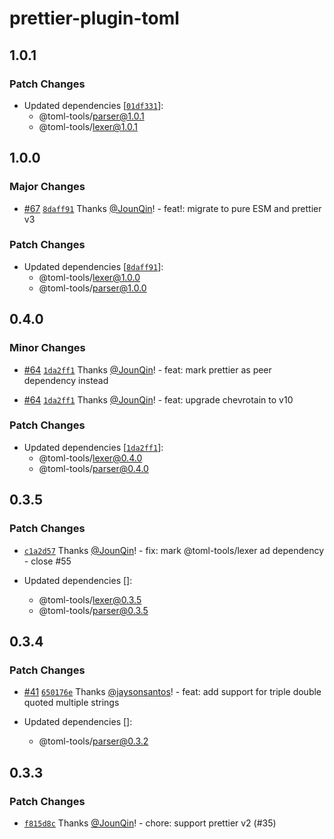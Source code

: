 # prettier-plugin-toml

## 1.0.1

### Patch Changes

- Updated dependencies [[`01df331`](https://github.com/un-ts/toml-tools/commit/01df33126f8bbd16b1a146f452c3cbc05347fcc8)]:
  - @toml-tools/parser@1.0.1
  - @toml-tools/lexer@1.0.1

## 1.0.0

### Major Changes

- [#67](https://github.com/un-ts/toml-tools/pull/67) [`8daff91`](https://github.com/un-ts/toml-tools/commit/8daff91c3cce09e3c8bb3501be8b9be39e796f63) Thanks [@JounQin](https://github.com/JounQin)! - feat!: migrate to pure ESM and prettier v3

### Patch Changes

- Updated dependencies [[`8daff91`](https://github.com/un-ts/toml-tools/commit/8daff91c3cce09e3c8bb3501be8b9be39e796f63)]:
  - @toml-tools/lexer@1.0.0
  - @toml-tools/parser@1.0.0

## 0.4.0

### Minor Changes

- [#64](https://github.com/un-ts/toml-tools/pull/64) [`1da2ff1`](https://github.com/un-ts/toml-tools/commit/1da2ff14f2333008f312534a3016114c94600e06) Thanks [@JounQin](https://github.com/JounQin)! - feat: mark prettier as peer dependency instead

- [#64](https://github.com/un-ts/toml-tools/pull/64) [`1da2ff1`](https://github.com/un-ts/toml-tools/commit/1da2ff14f2333008f312534a3016114c94600e06) Thanks [@JounQin](https://github.com/JounQin)! - feat: upgrade chevrotain to v10

### Patch Changes

- Updated dependencies [[`1da2ff1`](https://github.com/un-ts/toml-tools/commit/1da2ff14f2333008f312534a3016114c94600e06)]:
  - @toml-tools/lexer@0.4.0
  - @toml-tools/parser@0.4.0

## 0.3.5

### Patch Changes

- [`c1a2d57`](https://github.com/un-ts/toml-tools/commit/c1a2d573552cfa88e4b2321d313f9dd36a5ce5c5) Thanks [@JounQin](https://github.com/JounQin)! - fix: mark @toml-tools/lexer ad dependency - close #55

- Updated dependencies []:
  - @toml-tools/lexer@0.3.5
  - @toml-tools/parser@0.3.5

## 0.3.4

### Patch Changes

- [#41](https://github.com/un-ts/toml-tools/pull/41) [`650176e`](https://github.com/un-ts/toml-tools/commit/650176e53e891b7c2d20c79538cb02e3be4e9c2b) Thanks [@jaysonsantos](https://github.com/jaysonsantos)! - feat: add support for triple double quoted multiple strings

- Updated dependencies []:
  - @toml-tools/parser@0.3.2

## 0.3.3

### Patch Changes

- [`f815d8c`](https://github.com/un-ts/toml-tools/commit/f815d8c6c9c05150354057d3a1a3370fadce44aa) Thanks [@JounQin](https://github.com/JounQin)! - chore: support prettier v2 (#35)
